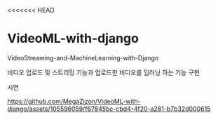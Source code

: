 <<<<<<< HEAD
# VideoML-with-django
VideoStreaming-and-MachineLearning-with-Django

비디오 업로드 및 스트리밍 기능과 업로드한 비디오를 딥러닝 하는 기능 구현

시연


https://github.com/MegaZizon/VideoML-with-django/assets/105596059/f67845bc-cbd4-4f20-a281-b7b32d000615
